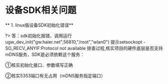 #  设备SDK相关问题

**  1. linux版设备SDK初始化错误**

?> 答：sdk初始化报错，调用运行 ugw_dev_init("gw.haier.net",56810,"/root","wlan0")  提示setsockopt -SO_RECV_ANYIF:Protocol not available
排查过程,核实项目的硬件底层是否支持mDNS服务，SDK是必须依赖这个服务：

①核实初始化接口、参数填写正确

②核实5353端口有无占用（mDNS服务指定端口）


